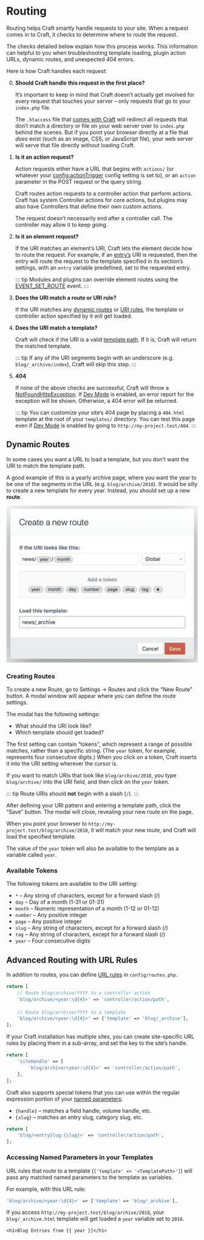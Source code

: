 # Routing

Routing helps Craft smartly handle requests to your site. When a request comes in to Craft, it checks to determine where to route the request.

The checks detailed below explain how this process works. This information can helpful to you when troubleshooting template loading, plugin action URLs, dynamic routes, and unexpected 404 errors.

Here is how Craft handles each request:


0. **Should Craft handle this request in the first place?**

   It’s important to keep in mind that Craft doesn’t actually get involved for *every* request that touches your server – only requests that go to your `index.php` file.

   The `.htaccess` file that [comes with Craft](https://github.com/craftcms/craft/blob/master/web/.htaccess) will redirect all requests that don’t match a directory or file on your web server over to `index.php` behind the scenes. But if you point your browser directly at a file that *does* exist (such as an image, CSS, or JavaScript file), your web server will serve that file directly without loading Craft.

1. **Is it an action request?**

   Action requests either have a URL that begins with `actions/` (or whatever your <config:actionTrigger> config setting is set to), or an `action` parameter in the POST request or the query string. 

   Craft routes action requests to a controller action that perform actions. Craft has system Controller actions for core actions, but plugins may also have Controllers that define their own custom actions.

   The request doesn’t necessarily end after a controller call. The controller may allow it to keep going.

2. **Is it an element request?**

   If the URI matches an element’s URI, Craft lets the element decide how to route the request. For example, if an [entry’s](sections-and-entries.md) URI is requested, then the entry will route the request to the template specified in its section’s settings, with an `entry` variable predefined, set to the requested entry.

   ::: tip
   Modules and plugins can override element routes using the [EVENT_SET_ROUTE](api:craft\base\Element::EVENT_SET_ROUTE) event.
   :::

3. **Does the URI match a route or URI rule?**

   If the URI matches any [dynamic routes](#dynamic-routes) or [URI rules](#advanced-routing-with-url-rules), the template or controller action specified by it will get loaded.

4. **Does the URI match a template?**

   Craft will check if the URI is a valid [template path](dev/README.md#template-paths). If it is, Craft will return the matched template.

   ::: tip
   If any of the URI segments begin with an underscore (e.g. `blog/_archive/index`), Craft will skip this step.
   :::

5. **404**

   If none of the above checks are successful, Craft will throw a [NotFoundHttpException](https://www.yiiframework.com/doc/api/2.0/yii-web-notfoundhttpexception). If [Dev Mode](config:devMode) is enabled, an error report for the exception will be shown. Otherwise, a 404 error will be returned.

   ::: tip
   You can customize your site’s 404 page by placing a `404.html` template at the root of your `templates/` directory. You can test this page even if [Dev Mode](config:devMode) is enabled by going to `http://my-project.test/404`. 
   :::


## Dynamic Routes

In some cases you want a URL to load a template, but you don’t want the URI to match the template path.

A good example of this is a yearly archive page, where you want the year to be one of the segments in the URL (e.g. `blog/archive/2018`). It would be silly to create a new template for every year. Instead, you should set up a new **route**.

![Creating a New Route](./images/routing-creating-new-route.png)

### Creating Routes

To create a new Route, go to Settings → Routes and click the “New Route” button. A modal window will appear where you can define the route settings.

The modal has the following settings:

* What should the URI look like?
* Which template should get loaded?

The first setting can contain “tokens”, which represent a range of possible matches, rather than a specific string. (The `year` token, for example, represents four consecutive digits.) When you click on a token, Craft inserts it into the URI setting wherever the cursor is.

If you want to match URIs that look like `blog/archive/2018`, you type `blog/archive/` into the URI field, and then click on the `year` token.

::: tip
Route URIs should **not** begin with a slash (`/`).
:::

After defining your URI pattern and entering a template path, click the “Save” button. The modal will close, revealing your new route on the page.

When you point your browser to `http://my-project.test/blog/archive/2018`, it will match your new route, and Craft will load the specified template.

The value of the `year` token will also be available to the template as a variable called `year`.


### Available Tokens

The following tokens are available to the URI setting:

* `*` – Any string of characters, except for a forward slash (/)
* `day` – Day of a month (1-31 or 01-31)
* `month` – Numeric representation of a month (1-12 or 01-12)
* `number` – Any positive integer
* `page` – Any positive integer
* `slug` – Any string of characters, except for a forward slash (/)
* `tag` – Any string of characters, except for a forward slash (/)
* `year` – Four consecutive digits


## Advanced Routing with URL Rules

In addition to routes, you can define [URL rules](https://www.yiiframework.com/doc/guide/2.0/en/runtime-routing#url-rules) in `config/routes.php`.

```php
return [
    // Route blog/archive/YYYY to a controller action
    'blog/archive/<year:\d{4}>' => 'controller/action/path',

    // Route blog/archive/YYYY to a template
    'blog/archive/<year:\d{4}>' => ['template' => 'blog/_archive'],
];
```

If your Craft installation has multiple sites, you can create site-specific URL rules by placing them in a sub-array, and set the key to the site’s handle. 

```php
return [
    'siteHandle' => [
        'blog/archive/<year:\d{4}>' => 'controller/action/path',
    ],
];
```

Craft also supports special tokens that you can use within the regular expression portion of your [named parameters](https://www.yiiframework.com/doc/guide/2.0/en/runtime-routing#named-parameters):

- `{handle}` – matches a field handle, volume handle, etc.
- `{slug}` – matches an entry slug, category slug, etc.  

```php
return [
    'blog/<entrySlug:{slug}>' => 'controller/action/path',
];
```

### Accessing Named Parameters in your Templates

URL rules that route to a template (`['template' => '<TemplatePath>']`) will pass any matched named parameters to the template as variables.

For example, with this URL rule:

```php
'blog/archive/<year:\d{4}>' => ['template' => 'blog/_archive'],
```

If you access `http://my-project.test/blog/archive/2018`, your `blog/_archive.html` template will get loaded a `year` variable set to `2018`.

```twig
<h1>Blog Entries from {{ year }}</h1>
```
